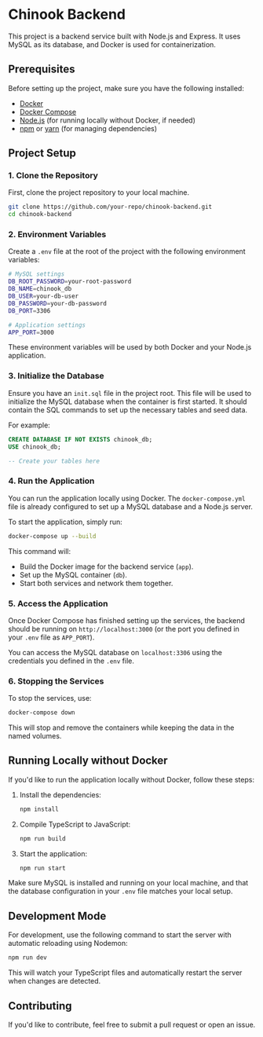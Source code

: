 
# Chinook Backend

This project is a backend service built with Node.js and Express. It uses MySQL as its database, and Docker is used for containerization.

## Prerequisites

Before setting up the project, make sure you have the following installed:

- [Docker](https://www.docker.com/)
- [Docker Compose](https://docs.docker.com/compose/install/)
- [Node.js](https://nodejs.org/) (for running locally without Docker, if needed)
- [npm](https://www.npmjs.com/) or [yarn](https://yarnpkg.com/) (for managing dependencies)

## Project Setup

### 1. Clone the Repository

First, clone the project repository to your local machine.

```bash
git clone https://github.com/your-repo/chinook-backend.git
cd chinook-backend
```

### 2. Environment Variables

Create a `.env` file at the root of the project with the following environment variables:

```bash
# MySQL settings
DB_ROOT_PASSWORD=your-root-password
DB_NAME=chinook_db
DB_USER=your-db-user
DB_PASSWORD=your-db-password
DB_PORT=3306

# Application settings
APP_PORT=3000
```

These environment variables will be used by both Docker and your Node.js application.

### 3. Initialize the Database

Ensure you have an `init.sql` file in the project root. This file will be used to initialize the MySQL database when the container is first started. It should contain the SQL commands to set up the necessary tables and seed data.

For example:

```sql
CREATE DATABASE IF NOT EXISTS chinook_db;
USE chinook_db;

-- Create your tables here
```

### 4. Run the Application

You can run the application locally using Docker. The `docker-compose.yml` file is already configured to set up a MySQL database and a Node.js server.

To start the application, simply run:

```bash
docker-compose up --build
```

This command will:

- Build the Docker image for the backend service (`app`).
- Set up the MySQL container (`db`).
- Start both services and network them together.

### 5. Access the Application

Once Docker Compose has finished setting up the services, the backend should be running on `http://localhost:3000` (or the port you defined in your `.env` file as `APP_PORT`).

You can access the MySQL database on `localhost:3306` using the credentials you defined in the `.env` file.

### 6. Stopping the Services

To stop the services, use:

```bash
docker-compose down
```

This will stop and remove the containers while keeping the data in the named volumes.

## Running Locally without Docker

If you'd like to run the application locally without Docker, follow these steps:

1. Install the dependencies:

   ```bash
   npm install
   ```

2. Compile TypeScript to JavaScript:

   ```bash
   npm run build
   ```

3. Start the application:

   ```bash
   npm run start
   ```

Make sure MySQL is installed and running on your local machine, and that the database configuration in your `.env` file matches your local setup.

## Development Mode

For development, use the following command to start the server with automatic reloading using Nodemon:

```bash
npm run dev
```

This will watch your TypeScript files and automatically restart the server when changes are detected.

## Contributing

If you'd like to contribute, feel free to submit a pull request or open an issue.
